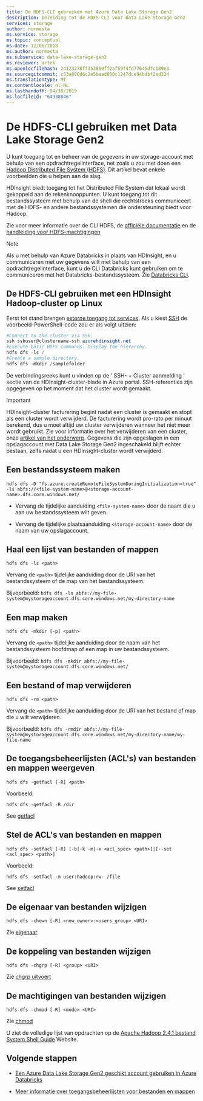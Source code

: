```yaml
---
title: De HDFS-CLI gebruiken met Azure Data Lake Storage Gen2
description: Inleiding tot de HDFS-CLI voor Data Lake Storage Gen2
services: storage
author: normesta
ms.service: storage
ms.topic: conceptual
ms.date: 12/06/2018
ms.author: normesta
ms.subservice: data-lake-storage-gen2
ms.reviewer: artek
ms.openlocfilehash: 24123278ff353860ff2af59f4fd77645dfc189e3
ms.sourcegitcommit: c53a800d6c2e5baad800c1247dce94bdbf2ad324
ms.translationtype: MT
ms.contentlocale: nl-NL
ms.lasthandoff: 04/30/2019
ms.locfileid: "64938846"
---
```

# <a name="using-the-hdfs-cli-with-data-lake-storage-gen2"></a>De HDFS-CLI gebruiken met Data Lake Storage Gen2

U kunt toegang tot en beheer van de gegevens in uw storage-account met behulp van een opdrachtregelinterface, net zoals u zou met doen een [Hadoop Distributed File System (HDFS)](https://hadoop.apache.org/docs/current/hadoop-project-dist/hadoop-hdfs/HdfsDesign.html). Dit artikel bevat enkele voorbeelden die u helpen aan de slag.

HDInsight biedt toegang tot het Distributed File System dat lokaal wordt gekoppeld aan de rekenknooppunten. U kunt toegang tot dit bestandssysteem met behulp van de shell die rechtstreeks communiceert met de HDFS- en andere bestandssystemen die ondersteuning biedt voor Hadoop.

Zie voor meer informatie over de CLI HDFS, de [officiële documentatie](https://hadoop.apache.org/docs/r2.4.1/hadoop-project-dist/hadoop-common/FileSystemShell.html) en de [handleiding voor HDFS-machtigingen](https://hadoop.apache.org/docs/current/hadoop-project-dist/hadoop-hdfs/HdfsPermissionsGuide.html)

>[!NOTE]
>Als u met behulp van Azure Databricks in plaats van HDInsight, en u communiceren met uw gegevens wilt met behulp van een opdrachtregelinterface, kunt u de CLI Databricks kunt gebruiken om te communiceren met het Databricks-bestandssysteem. Zie [Databricks CLI](https://docs.azuredatabricks.net/user-guide/dev-tools/databricks-cli.html).

## <a name="use-the-hdfs-cli-with-an-hdinsight-hadoop-cluster-on-linux"></a>De HDFS-CLI gebruiken met een HDInsight Hadoop-cluster op Linux

Eerst tot stand brengen [externe toegang tot services](https://docs.microsoft.com/azure/hdinsight/hdinsight-hadoop-linux-information#remote-access-to-services). Als u kiest [SSH](https://docs.microsoft.com/azure/hdinsight/hdinsight-hadoop-linux-use-ssh-unix) de voorbeeld-PowerShell-code zou er als volgt uitzien:

```powershell
#Connect to the cluster via SSH.
ssh sshuser@clustername-ssh.azurehdinsight.net
#Execute basic HDFS commands. Display the hierarchy.
hdfs dfs -ls /
#Create a sample directory.
hdfs dfs -mkdir /samplefolder
```
De verbindingsreeks kunt u vinden op de ' SSH- + Cluster aanmelding ' sectie van de HDInsight-cluster-blade in Azure portal. SSH-referenties zijn opgegeven op het moment dat het cluster wordt gemaakt.

>[!IMPORTANT]
>HDInsight-cluster facturering begint nadat een cluster is gemaakt en stopt als een cluster wordt verwijderd. De facturering wordt pro-rato per minuut berekend, dus u moet altijd uw cluster verwijderen wanneer het niet meer wordt gebruikt. Zie voor informatie over het verwijderen van een cluster, onze [artikel van het onderwerp](../../hdinsight/hdinsight-delete-cluster.md). Gegevens die zijn opgeslagen in een opslagaccount met Data Lake Storage Gen2 ingeschakeld blijft echter bestaan, zelfs nadat u een HDInsight-cluster wordt verwijderd.

## <a name="create-a-file-system"></a>Een bestandssysteem maken

    hdfs dfs -D "fs.azure.createRemoteFileSystemDuringInitialization=true" -ls abfs://<file-system-name>@<storage-account-name>.dfs.core.windows.net/

* Vervang de tijdelijke aanduiding `<file-system-name>` door de naam die u aan uw bestandssysteem wilt geven.

* Vervang de tijdelijke plaatsaanduiding `<storage-account-name>` door de naam van uw opslagaccount.

## <a name="get-a-list-of-files-or-directories"></a>Haal een lijst van bestanden of mappen

    hdfs dfs -ls <path>

Vervang de `<path>` tijdelijke aanduiding door de URI van het bestandssysteem of de map van het bestandssysteem.

Bijvoorbeeld: `hdfs dfs -ls abfs://my-file-system@mystorageaccount.dfs.core.windows.net/my-directory-name`

## <a name="create-a-directory"></a>Een map maken

    hdfs dfs -mkdir [-p] <path>

Vervang de `<path>` tijdelijke aanduiding door de naam van het bestandssysteem hoofdmap of een map in uw bestandssysteem.

Bijvoorbeeld: `hdfs dfs -mkdir abfs://my-file-system@mystorageaccount.dfs.core.windows.net/`

## <a name="delete-a-file-or-directory"></a>Een bestand of map verwijderen

    hdfs dfs -rm <path>

Vervang de `<path>` tijdelijke aanduiding door de URI van het bestand of map die u wilt verwijderen.

Bijvoorbeeld: `hdfs dfs -rmdir abfs://my-file-system@mystorageaccount.dfs.core.windows.net/my-directory-name/my-file-name`

## <a name="display-the-access-control-lists-acls-of-files-and-directories"></a>De toegangsbeheerlijsten (ACL's) van bestanden en mappen weergeven

    hdfs dfs -getfacl [-R] <path>

Voorbeeld:

`hdfs dfs -getfacl -R /dir`

See [getfacl](https://hadoop.apache.org/docs/r2.4.1/hadoop-project-dist/hadoop-common/FileSystemShell.html#getfacl)

## <a name="set-acls-of-files-and-directories"></a>Stel de ACL's van bestanden en mappen

    hdfs dfs -setfacl [-R] [-b|-k -m|-x <acl_spec> <path>]|[--set <acl_spec> <path>]

Voorbeeld:

`hdfs dfs -setfacl -m user:hadoop:rw- /file`

See [setfacl](https://hadoop.apache.org/docs/r2.4.1/hadoop-project-dist/hadoop-common/FileSystemShell.html#setfacl)

## <a name="change-the-owner-of-files"></a>De eigenaar van bestanden wijzigen

    hdfs dfs -chown [-R] <new_owner>:<users_group> <URI>

Zie [eigenaar](https://hadoop.apache.org/docs/r2.4.1/hadoop-project-dist/hadoop-common/FileSystemShell.html#chown)

## <a name="change-group-association-of-files"></a>De koppeling van bestanden wijzigen

    hdfs dfs -chgrp [-R] <group> <URI>

Zie [chgrp uitvoert](https://hadoop.apache.org/docs/r2.4.1/hadoop-project-dist/hadoop-common/FileSystemShell.html#chgrp)

## <a name="change-the-permissions-of-files"></a>De machtigingen van bestanden wijzigen

    hdfs dfs -chmod [-R] <mode> <URI>

Zie [chmod](https://hadoop.apache.org/docs/r2.4.1/hadoop-project-dist/hadoop-common/FileSystemShell.html#chmod)

U ziet de volledige lijst van opdrachten op de [Apache Hadoop 2.4.1 bestand System Shell Guide](https://hadoop.apache.org/docs/r2.4.1/hadoop-project-dist/hadoop-common/FileSystemShell.html) Website.

## <a name="next-steps"></a>Volgende stappen

* [Een Azure Data Lake Storage Gen2 geschikt account gebruiken in Azure Databricks](./data-lake-storage-quickstart-create-databricks-account.md)

* [Meer informatie over toegangsbeheerlijsten voor bestanden en mappen](https://docs.microsoft.com/azure/storage/blobs/data-lake-storage-access-control)
